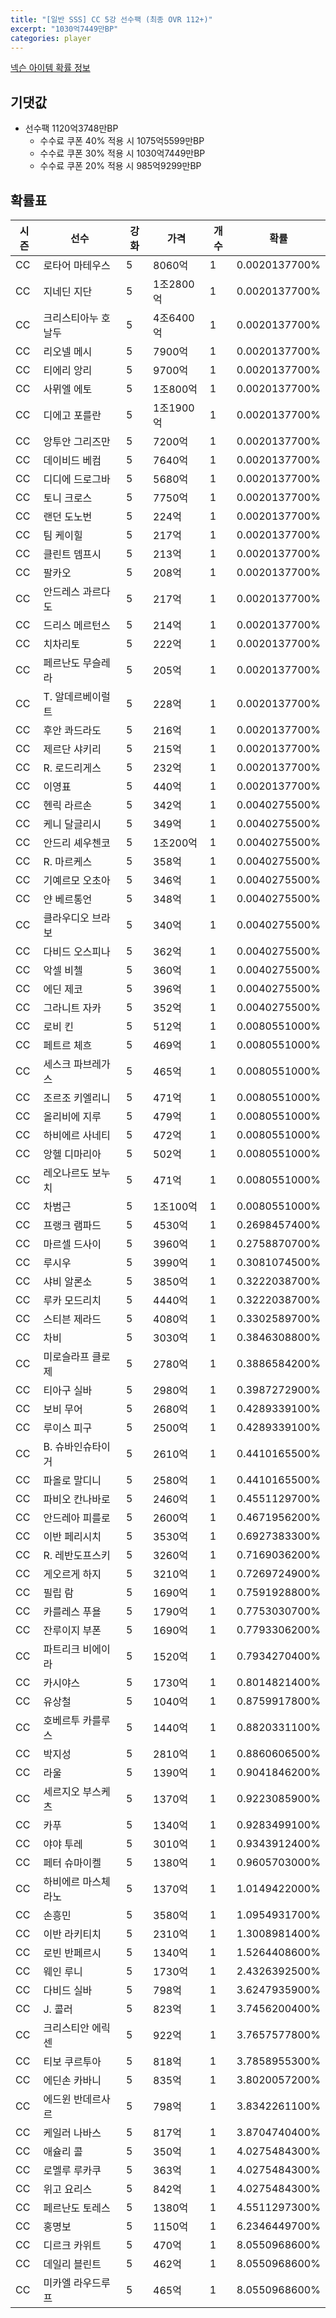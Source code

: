 ```yaml
---
title: "[일반 SSS] CC 5강 선수팩 (최종 OVR 112+)"
excerpt: "1030억7449만BP"
categories: player
---
```

[넥슨 아이템 확률 정보](http://iteminfo.nexon.com/probability/fo4?sn=7399)

## 기댓값
  - 선수팩 1120억3748만BP
    - 수수료 쿠폰 40% 적용 시 1075억5599만BP
    - 수수료 쿠폰 30% 적용 시 1030억7449만BP
    - 수수료 쿠폰 20% 적용 시 985억9299만BP


## 확률표

|시즌|선수|강화|가격|개수|확률|
|---|---|---|---|---|---|
|CC|로타어 마테우스|5|8060억|1|0.0020137700%|
|CC|지네딘 지단|5|1조2800억|1|0.0020137700%|
|CC|크리스티아누 호날두|5|4조6400억|1|0.0020137700%|
|CC|리오넬 메시|5|7900억|1|0.0020137700%|
|CC|티에리 앙리|5|9700억|1|0.0020137700%|
|CC|사뮈엘 에토|5|1조800억|1|0.0020137700%|
|CC|디에고 포를란|5|1조1900억|1|0.0020137700%|
|CC|앙투안 그리즈만|5|7200억|1|0.0020137700%|
|CC|데이비드 베컴|5|7640억|1|0.0020137700%|
|CC|디디에 드로그바|5|5680억|1|0.0020137700%|
|CC|토니 크로스|5|7750억|1|0.0020137700%|
|CC|랜던 도노번|5|224억|1|0.0020137700%|
|CC|팀 케이힐|5|217억|1|0.0020137700%|
|CC|클린트 뎀프시|5|213억|1|0.0020137700%|
|CC|팔카오|5|208억|1|0.0020137700%|
|CC|안드레스 과르다도|5|217억|1|0.0020137700%|
|CC|드리스 메르턴스|5|214억|1|0.0020137700%|
|CC|치차리토|5|222억|1|0.0020137700%|
|CC|페르난도 무슬레라|5|205억|1|0.0020137700%|
|CC|T. 알데르베이럴트|5|228억|1|0.0020137700%|
|CC|후안 콰드라도|5|216억|1|0.0020137700%|
|CC|제르단 샤키리|5|215억|1|0.0020137700%|
|CC|R. 로드리게스|5|232억|1|0.0020137700%|
|CC|이영표|5|440억|1|0.0020137700%|
|CC|헨릭 라르손|5|342억|1|0.0040275500%|
|CC|케니 달글리시|5|349억|1|0.0040275500%|
|CC|안드리 셰우첸코|5|1조200억|1|0.0040275500%|
|CC|R. 마르케스|5|358억|1|0.0040275500%|
|CC|기예르모 오초아|5|346억|1|0.0040275500%|
|CC|얀 베르통언|5|348억|1|0.0040275500%|
|CC|클라우디오 브라보|5|340억|1|0.0040275500%|
|CC|다비드 오스피나|5|362억|1|0.0040275500%|
|CC|악셀 비첼|5|360억|1|0.0040275500%|
|CC|에딘 제코|5|396억|1|0.0040275500%|
|CC|그라니트 자카|5|352억|1|0.0040275500%|
|CC|로비 킨|5|512억|1|0.0080551000%|
|CC|페트르 체흐|5|469억|1|0.0080551000%|
|CC|세스크 파브레가스|5|465억|1|0.0080551000%|
|CC|조르조 키엘리니|5|471억|1|0.0080551000%|
|CC|올리비에 지루|5|479억|1|0.0080551000%|
|CC|하비에르 사네티|5|472억|1|0.0080551000%|
|CC|앙헬 디마리아|5|502억|1|0.0080551000%|
|CC|레오나르도 보누치|5|471억|1|0.0080551000%|
|CC|차범근|5|1조100억|1|0.0080551000%|
|CC|프랭크 램파드|5|4530억|1|0.2698457400%|
|CC|마르셀 드사이|5|3960억|1|0.2758870700%|
|CC|루시우|5|3990억|1|0.3081074500%|
|CC|샤비 알론소|5|3850억|1|0.3222038700%|
|CC|루카 모드리치|5|4440억|1|0.3222038700%|
|CC|스티븐 제라드|5|4080억|1|0.3302589700%|
|CC|차비|5|3030억|1|0.3846308800%|
|CC|미로슬라프 클로제|5|2780억|1|0.3886584200%|
|CC|티아구 실바|5|2980억|1|0.3987272900%|
|CC|보비 무어|5|2680억|1|0.4289339100%|
|CC|루이스 피구|5|2500억|1|0.4289339100%|
|CC|B. 슈바인슈타이거|5|2610억|1|0.4410165500%|
|CC|파올로 말디니|5|2580억|1|0.4410165500%|
|CC|파비오 칸나바로|5|2460억|1|0.4551129700%|
|CC|안드레아 피를로|5|2600억|1|0.4671956200%|
|CC|이반 페리시치|5|3530억|1|0.6927383300%|
|CC|R. 레반도프스키|5|3260억|1|0.7169036200%|
|CC|게오르게 하지|5|3210억|1|0.7269724900%|
|CC|필립 람|5|1690억|1|0.7591928800%|
|CC|카를레스 푸욜|5|1790억|1|0.7753030700%|
|CC|잔루이지 부폰|5|1690억|1|0.7793306200%|
|CC|파트리크 비에이라|5|1520억|1|0.7934270400%|
|CC|카시야스|5|1730억|1|0.8014821400%|
|CC|유상철|5|1040억|1|0.8759917800%|
|CC|호베르투 카를루스|5|1440억|1|0.8820331100%|
|CC|박지성|5|2810억|1|0.8860606500%|
|CC|라울|5|1390억|1|0.9041846200%|
|CC|세르지오 부스케츠|5|1370억|1|0.9223085900%|
|CC|카푸|5|1340억|1|0.9283499100%|
|CC|야야 투레|5|3010억|1|0.9343912400%|
|CC|페터 슈마이켈|5|1380억|1|0.9605703000%|
|CC|하비에르 마스체라노|5|1370억|1|1.0149422000%|
|CC|손흥민|5|3580억|1|1.0954931700%|
|CC|이반 라키티치|5|2310억|1|1.3008981400%|
|CC|로빈 반페르시|5|1340억|1|1.5264408600%|
|CC|웨인 루니|5|1730억|1|2.4326392500%|
|CC|다비드 실바|5|798억|1|3.6247935900%|
|CC|J. 콜러|5|823억|1|3.7456200400%|
|CC|크리스티안 에릭센|5|922억|1|3.7657577800%|
|CC|티보 쿠르투아|5|818억|1|3.7858955300%|
|CC|에딘손 카바니|5|835억|1|3.8020057200%|
|CC|에드윈 반데르사르|5|798억|1|3.8342261100%|
|CC|케일러 나바스|5|817억|1|3.8704740400%|
|CC|애슐리 콜|5|350억|1|4.0275484300%|
|CC|로멜루 루카쿠|5|363억|1|4.0275484300%|
|CC|위고 요리스|5|842억|1|4.0275484300%|
|CC|페르난도 토레스|5|1380억|1|4.5511297300%|
|CC|홍명보|5|1150억|1|6.2346449700%|
|CC|디르크 카위트|5|470억|1|8.0550968600%|
|CC|데일리 블린트|5|462억|1|8.0550968600%|
|CC|미카엘 라우드루프|5|465억|1|8.0550968600%|
